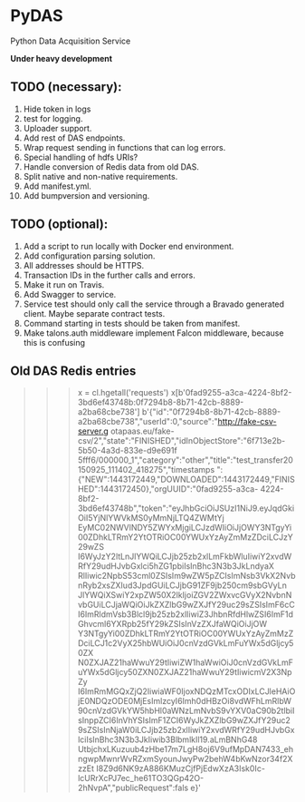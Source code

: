 PyDAS
=====
Python Data Acquisition Service

**Under heavy development**

## TODO (necessary):
1. Hide token in logs
1. test for logging.
1. Uploader support.
1. Add rest of DAS endpoints.
1. Wrap request sending in functions that can log errors.
1. Special handling of hdfs URIs?
1. Handle conversion of Redis data from old DAS.
1. Split native and non-native requirements.
1. Add manifest.yml.
1. Add bumpversion and versioning.

## TODO (optional):
1. Add a script to run locally with Docker end environment.
1. Add configuration parsing solution.
1. All addresses should be HTTPS.
1. Transaction IDs in the further calls and errors.
1. Make it run on Travis.
1. Add Swagger to service.
1. Service test should only call the service through a Bravado generated client. Maybe separate contract tests.
1. Command starting in tests should be taken from manifest.
1. Make talons.auth middleware implement Falcon middleware, because this is confusing

## Old DAS Redis entries
>>> x = cl.hgetall('requests')
>>> x[b'0fad9255-a3ca-4224-8bf2-3bd6ef43748b:0f7294b8-8b71-42cb-8889-a2ba68cbe738']
b'{"id":"0f7294b8-8b71-42cb-8889-a2ba68cbe738","userId":0,"source":"http://fake-csv-server.g
otapaas.eu/fake-csv/2","state":"FINISHED","idInObjectStore":"6f713e2b-5b50-4a3d-833e-d9e691f
5fff6/000000_1","category":"other","title":"test_transfer20150925_111402_418275","timestamps
":{"NEW":1443172449,"DOWNLOADED":1443172449,"FINISHED":1443172450},"orgUUID":"0fad9255-a3ca-
4224-8bf2-3bd6ef43748b","token":"eyJhbGciOiJSUzI1NiJ9.eyJqdGkiOiI5YjNlYWVkMS0yMmNjLTQ4ZWMtYj
EyMC02NWVlNDY5ZWYxMjgiLCJzdWIiOiJjOWY3NTgyYi00ZDhkLTRmY2YtOTRiOC00YWUxYzAyZmMzZDciLCJzY29wZS
I6WyJzY2ltLnJlYWQiLCJjb25zb2xlLmFkbWluIiwiY2xvdWRfY29udHJvbGxlci5hZG1pbiIsInBhc3N3b3JkLndyaX
RlIiwic2NpbS53cml0ZSIsIm9wZW5pZCIsImNsb3VkX2NvbnRyb2xsZXIud3JpdGUiLCJjbG91ZF9jb250cm9sbGVyLn
JlYWQiXSwiY2xpZW50X2lkIjoiZGV2ZWxvcGVyX2NvbnNvbGUiLCJjaWQiOiJkZXZlbG9wZXJfY29uc29sZSIsImF6cC
I6ImRldmVsb3Blcl9jb25zb2xlIiwiZ3JhbnRfdHlwZSI6ImF1dGhvcml6YXRpb25fY29kZSIsInVzZXJfaWQiOiJjOW
Y3NTgyYi00ZDhkLTRmY2YtOTRiOC00YWUxYzAyZmMzZDciLCJ1c2VyX25hbWUiOiJ0cnVzdGVkLmFuYWx5dGljcy50ZX
N0ZXJAZ21haWwuY29tIiwiZW1haWwiOiJ0cnVzdGVkLmFuYWx5dGljcy50ZXN0ZXJAZ21haWwuY29tIiwicmV2X3NpZy
I6ImRmMGQxZjQ2IiwiaWF0IjoxNDQzMTcxODIxLCJleHAiOjE0NDQzODE0MjEsImlzcyI6Imh0dHBzOi8vdWFhLmRlbW
90cnVzdGVkYW5hbHl0aWNzLmNvbS9vYXV0aC90b2tlbiIsInppZCI6InVhYSIsImF1ZCI6WyJkZXZlbG9wZXJfY29uc2
9sZSIsInNjaW0iLCJjb25zb2xlIiwiY2xvdWRfY29udHJvbGxlciIsInBhc3N3b3JkIiwib3BlbmlkIl19.aLmBNhG48
UtbjchxLKuzuub4zHbe17m7LgH8oj6V9ufMpDAN7433_ehngwpMwnrWvRZxmSyounJwyPw2behW4bKwNzor34f2XzzEt
I8Z9d6NK9zA886KMuzCjfPjEdwXzA3Isk0Ic-lcURrXcPJ7ec_he61TO3QGp42O-2hNvpA","publicRequest":fals
e}'